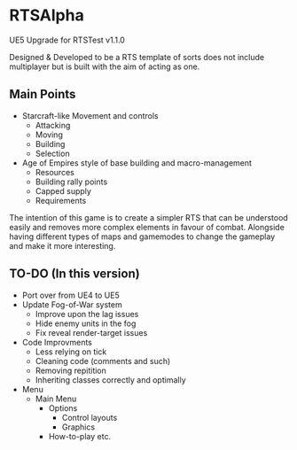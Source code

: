 # RTSAlpha

UE5 Upgrade for RTSTest v1.1.0

Designed & Developed to be a RTS template of sorts does not include multiplayer but is built with the aim of acting as one.

## Main Points

* Starcraft-like Movement and controls 
  * Attacking
  * Moving
  * Building
  * Selection
* Age of Empires style of base building and macro-management
  * Resources
  * Building rally points
  * Capped supply 
  * Requirements

The intention of this game is to create a simpler RTS that can be understood easily and removes more complex elements in favour of combat.
Alongside having different types of maps and gamemodes to change the gameplay and make it more interesting.

## TO-DO (In this version)

* Port over from UE4 to UE5
* Update Fog-of-War system
  * Improve upon the lag issues
  * Hide enemy units in the fog
  * Fix reveal render-target issues
* Code Improvments
  * Less relying on tick
  * Cleaning code (comments and such)
  * Removing repitition
  * Inheriting classes correctly and optimally
* Menu
  * Main Menu
    * Options
	  * Control layouts
	  * Graphics
	* How-to-play etc.